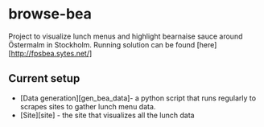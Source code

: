 # browse-bea
Project to visualize lunch menus and highlight bearnaise sauce around Östermalm in Stockholm.
Running solution can be found [here][http://fpsbea.sytes.net/]

## Current setup
* [Data generation][gen_bea_data]- a python script that runs regularly to scrapes sites to gather lunch menu data.
* [Site][site] - the site that visualizes all the lunch data
